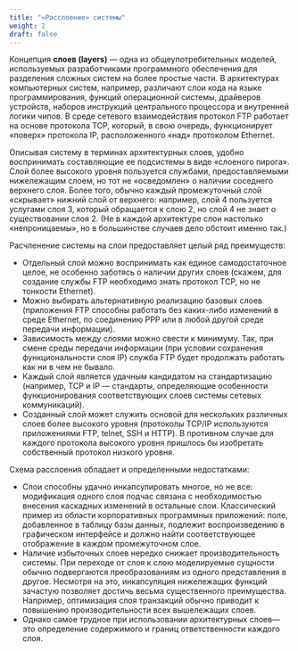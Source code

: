 ```yaml
---
title: "«Расслоение» системы"
weight: 2
draft: false
---
```


Концепция **слоев (layers)** — одна из общеупотребительных моделей, используемых разработчиками программного обеспечения для разделения сложных систем на более простые части. В архитектурах компьютерных систем, например, различают слои кода на языке программирования, функций операционной системы, драйверов устройств, наборов инструкций центрального процессора и внутренней логики чипов. В среде сетевого взаимодействия протокол FTP работает на основе протокола TCP, который, в свою очередь, функционирует «поверх» протокола IP, расположенного «над» протоколом Ethernet.

Описывая систему в терминах архитектурных слоев, удобно воспринимать составляющие ее подсистемы в виде «слоеного пирога». Слой более высокого уровня пользуется службами, предоставляемыми нижележащим слоем, но тот не «осведомлен» о наличии соседнего верхнего слоя. Более того, обычно каждый промежуточный слой «скрывает» нижний слой от верхнего: например, слой 4 пользуется услугами слоя 3, который обращается к слою 2, но слой 4 не знает о существовании слоя 2. (Не в каждой архитектуре слои настолько «непроницаемы», но в большинстве случаев дело обстоит именно так.)

Расчленение системы на слои предоставляет целый ряд преимуществ:
* Отдельный слой можно воспринимать как единое самодостаточное целое, не особенно заботясь о наличии других слоев (скажем, для создание службы FTP необходимо знать протокол TCP, но не тонкости Ethernet).
* Можно выбирать альтернативную реализацию базовых слоев (приложения FTP способны работать без каких-либо изменений в среде Ethernet, по соединению РРР или в любой другой среде передачи информации).
* Зависимость между слоями можно свести к минимуму. Так, при смене среды передачи информации (при условии сохранения функциональности слоя IP) служба FTP будет продолжать работать как ни в чем не бывало.
* Каждый слой является удачным кандидатом на стандартизацию (например, TCP и IP — стандарты, определяющие особенности функционирования соответствующих слоев системы сетевых коммуникаций).
* Созданный слой может служить основой для нескольких различных слоев более высокого уровня (протоколы TCP/IP используются приложениями FTP, telnet, SSH и HTTP). В противном случае для каждого протокола высокого уровня пришлось бы изобретать собственный протокол низкого уровня.

Схема расслоения обладает и определенными недостатками:
* Слои способны удачно инкапсулировать многое, но не все: модификация одного слоя подчас связана с необходимостью внесения каскадных изменений в остальные слои. Классический пример из области корпоративных программных приложений: поле, добавленное в таблицу базы данных, подлежит воспроизведению в графическом интерфейсе и должно найти соответствующее отображение в каждом промежуточном слое.
* Наличие избыточных слоев нередко снижает производительность системы. При переходе от слоя к слою моделируемые сущности обычно подвергаются преобразованиям из одного представления в другое. Несмотря на это, инкапсуляция нижележащих функций зачастую позволяет достичь весьма существенного преимущества. Например, оптимизация слоя транзакций обычно приводит к повышению производительности всех вышележащих слоев.
* Однако самое трудное при использовании архитектурных слоев— это определение содержимого и границ ответственности каждого слоя.